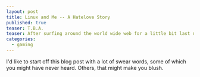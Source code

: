 ```yaml
---
layout: post
title: Linux and Me -- A Hatelove Story
published: true
teaser: T.B.A.
teaser: After surfing around the world wide web for a little bit last night, I started looking at the pages of the biggest, most well known Austrian LAN parties. What I found made me sad and melancholic the same time.
categories:
  - gaming
---
```

I'd like to start off this blog post with a lot of swear words, some of which you might have never heard. Others, that might make you blush.